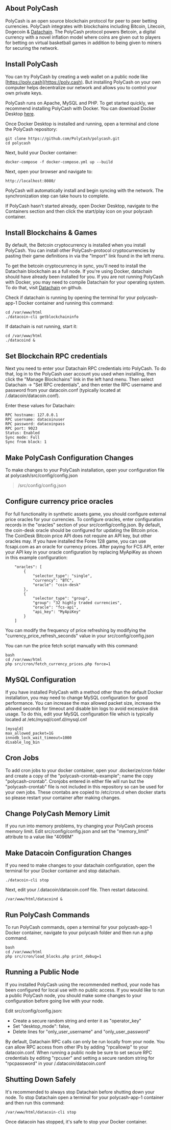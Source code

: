 ## About PolyCash
PolyCash is an open source blockchain protocol for peer to peer betting currencies.  PolyCash integrates with blockchains including Bitcoin, Litecoin, Dogecoin & [Datachain](https://github.com/datachains/datachain). The PolyCash protocol powers Betcoin, a digital currency with a novel inflation model where coins are given out to players for betting on virtual basketball games in addition to being given to miners for securing the network.

## Install PolyCash
You can try PolyCash by creating a web wallet on a public node like [https://poly.cash](https://poly.cash).  But installing PolyCash on your own computer helps decentralize our network and allows you to control your own private keys.

PolyCash runs on Apache, MySQL and PHP.  To get started quickly, we recommend installing PolyCash with Docker.  You can download Docker Desktop [here](https://www.docker.com/products/docker-desktop/).

Once Docker Desktop is installed and running, open a terminal and clone the PolyCash repository:
```
git clone https://github.com/PolyCash/polycash.git
cd polycash
```

Next, build your Docker container:
```
docker-compose -f docker-compose.yml up --build
```

Next, open your browser and navigate to:
```
http://localhost:8080/
```

PolyCash will automatically install and begin syncing with the network.  The synchronization step can take hours to complete. 

If PolyCash hasn't started already, open Docker Desktop, navigate to the Containers section and then click the start/play icon on your polycash container.


## Install Blockchains & Games
By default, the Betcoin cryptocurrency is installed when you install PolyCash.  You can install other PolyCash-protocol cryptocurrencies by pasting their game definitions in via the "Import" link found in the left menu.

To get the betcoin cryptocurrency in sync, you'll need to install the Datachain blockchain as a full node. If you're using Docker, datachain should have already been installed for you. If you are not running PolyCash with Docker, you may need to compile Datachain for your operating system. To do that, visit [Datachain](https://github.com/datachains/datachain) on github.

Check if datachain is running by opening the terminal for your polycash-app-1 Docker container and running this command:
```
cd /var/www/html
./datacoin-cli getblockchaininfo
```

If datachain is not running, start it:
```
cd /var/www/html
./datacoind &
```

## Set Blockchain RPC credentials

Next you need to enter your Datachain RPC credentials into PolyCash. To do that, log in to the PolyCash user account you used when installing, then click the "Manage Blockchains" link in the left hand menu. Then select Datachain -> "Set RPC credentials", and then enter the RPC username and password from your datacoin.conf (typically located at /.datacoin/datacoin.conf).

Enter these values for Datachain:
```
RPC hostname: 127.0.0.1
RPC username: datacoinuser
RPC password: datacoinpass
RPC port: 9023
Status: Enabled
Sync mode: Full
Sync from block: 1
```

## Make PolyCash Configuration Changes

To make changes to your PolyCash installation, open your configuration file at polycash/src/config/config.json
> /src/config/config.json

## Configure currency price oracles

For full functionality in synthetic assets game, you should configure external price oracles for your currencies.  To configure oracles, enter configuration records in the "oracles" section of your src/config/config.json. By default, the coin-desk oracle should be configured for updating the Bitcoin price. The CoinDesk Bitcoin price API does not require an API key, but other oracles may.  If you have installed the Forex 128 game, you can use fcsapi.com as an oracle for currency prices.  After paying for FCS API, enter your API key in your oracle configuration by replacing MyApiKey as shown in this example configuration:
```
	"oracles": [
		{
			"selector_type": "single",
			"currency": "BTC",
			"oracle": "coin-desk"
		},
		{
			"selector_type": "group",
			"group": "32 highly traded currencies",
			"oracle": "fcs-api",
			"api_key": "MyApiKey"
		}
	]
```

You can modify the frequency of price refreshing by modifying the "currency_price_refresh_seconds" value in your src/config/config.json

You can run the price fetch script manually with this command:
```
bash
cd /var/www/html
php src/cron/fetch_currency_prices.php force=1
```

## MySQL Configuration

If you have installed PolyCash with a method other than the default Docker installation, you may need to change MySQL configuration for good performance. You can increase the max allowed packet size, increase the allowed seconds for timeout and disable bin logs to avoid excessive disk usage. To do this, edit your MySQL configuration file which is typically located at /etc/mysql/conf.d/mysql.cnf
```
[mysqld]
max_allowed_packet=1G
innodb_lock_wait_timeout=1000
disable_log_bin
```

## Cron Jobs
To add cron jobs to your docker container, open your .dockerize/cron folder and create a copy of the "polycash-crontab-example"; name the copy "polycash-crontab". Cronjobs entered in either file will run but the "polycash-crontab" file is not included in this repository so can be used for your own jobs.  These crontabs are copied to /etc/cron.d when docker starts so please restart your container after making changes.

## Change PolyCash Memory Limit

If you run into memory problems, try changing your PolyCash process memory limit.  Edit src/config/config.json and set the "memory_limit" attribute to a value like "4096M"

## Make Datacoin Configuration Changes

If you need to make changes to your datachain configuration, open the terminal for your Docker container and stop datachain.
```
./datacoin-cli stop
```
Next, edit your /.datacoin/datacoin.conf file.
Then restart datacoind.
```
/var/www/html/datacoind &
```

## Run PolyCash Commands

To run PolyCash commands, open a terminal for your polycash-app-1 Docker container, navigate to your polycash folder and then run a php command.
```
bash
cd /var/www/html
php src/cron/load_blocks.php print_debug=1
```

## Running a Public Node

If you installed PolyCash using the recommended method, your node has been configured for local use with no public access.  If you would like to run a public PolyCash node, you should make some changes to your configuration before going live with your node.

Edit src/config/config.json:
- Create a secure random string and enter it as "operator_key"
- Set "desktop_mode": false,
- Delete lines for "only_user_username" and "only_user_password"

By default, Datachain RPC calls can only be run locally from your node.  You can allow RPC access from other IPs by adding "rpcallowip" to your datacoin.conf.  When running a public node be sure to set secure RPC credentials by editing "rpcuser" and setting a secure random string for "rpcpassword" in your /.datacoin/datacoin.conf

## Shutting Down Safely

It's recommended to always stop Datachain before shutting down your node. To stop Datachain open a terminal for your polycash-app-1 container and then run this command:

```
/var/www/html/datacoin-cli stop
```

Once datacoin has stopped, it's safe to stop your Docker container.
